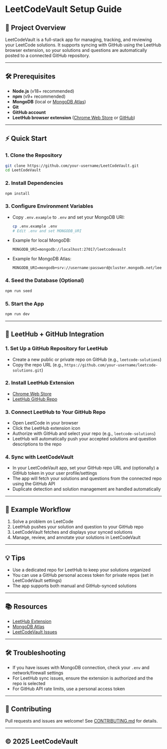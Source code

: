 # LeetCodeVault Setup Guide

## 🚀 Project Overview
LeetCodeVault is a full-stack app for managing, tracking, and reviewing your LeetCode solutions. It supports syncing with GitHub using the LeetHub browser extension, so your solutions and questions are automatically posted to a connected GitHub repository.

---

## 🛠️ Prerequisites
- **Node.js** (v18+ recommended)
- **npm** (v9+ recommended)
- **MongoDB** (local or [MongoDB Atlas](https://www.mongodb.com/atlas))
- **Git**
- **GitHub account**
- **LeetHub browser extension** ([Chrome Web Store](https://chrome.google.com/webstore/detail/leethub/)
  or [GitHub](https://github.com/QasimWani/LeetHub))

---

## ⚡ Quick Start

### 1. **Clone the Repository**
```sh
git clone https://github.com/your-username/LeetCodeVault.git
cd LeetCodeVault
```

### 2. **Install Dependencies**
```sh
npm install
```

### 3. **Configure Environment Variables**
- Copy `.env.example` to `.env` and set your MongoDB URI:
  ```sh
  cp .env.example .env
  # Edit .env and set MONGODB_URI
  ```
- Example for local MongoDB:
  ```env
  MONGODB_URI=mongodb://localhost:27017/leetcodevault
  ```
- Example for MongoDB Atlas:
  ```env
  MONGODB_URI=mongodb+srv://username:password@cluster.mongodb.net/leetcodevault
  ```

### 4. **Seed the Database (Optional)**
```sh
npm run seed
```

### 5. **Start the App**
```sh
npm run dev
```

---

## 🔗 LeetHub + GitHub Integration

### 1. **Set Up a GitHub Repository for LeetHub**
- Create a new public or private repo on GitHub (e.g., `leetcode-solutions`)
- Copy the repo URL (e.g., `https://github.com/your-username/leetcode-solutions.git`)

### 2. **Install LeetHub Extension**
- [Chrome Web Store](https://chrome.google.com/webstore/detail/leethub/)
- [LeetHub GitHub Repo](https://github.com/QasimWani/LeetHub)

### 3. **Connect LeetHub to Your GitHub Repo**
- Open LeetCode in your browser
- Click the LeetHub extension icon
- Authorize with GitHub and select your repo (e.g., `leetcode-solutions`)
- LeetHub will automatically push your accepted solutions and question descriptions to the repo

### 4. **Sync with LeetCodeVault**
- In your LeetCodeVault app, set your GitHub repo URL and (optionally) a GitHub token in your user profile/settings
- The app will fetch your solutions and questions from the connected repo using the GitHub API
- Duplicate detection and solution management are handled automatically

---

## 📝 Example Workflow
1. Solve a problem on LeetCode
2. LeetHub pushes your solution and question to your GitHub repo
3. LeetCodeVault fetches and displays your synced solutions
4. Manage, review, and annotate your solutions in LeetCodeVault

---

## 💡 Tips
- Use a dedicated repo for LeetHub to keep your solutions organized
- You can use a GitHub personal access token for private repos (set in LeetCodeVault settings)
- The app supports both manual and GitHub-synced solutions

---

## 📚 Resources
- [LeetHub Extension](https://github.com/QasimWani/LeetHub)
- [MongoDB Atlas](https://www.mongodb.com/atlas)
- [LeetCodeVault Issues](https://github.com/your-username/LeetCodeVault/issues)

---

## 🛠️ Troubleshooting
- If you have issues with MongoDB connection, check your `.env` and network/firewall settings
- For LeetHub sync issues, ensure the extension is authorized and the repo is selected
- For GitHub API rate limits, use a personal access token

---

## 🙌 Contributing
Pull requests and issues are welcome! See [CONTRIBUTING.md](CONTRIBUTING.md) for details.

---

## © 2025 LeetCodeVault
